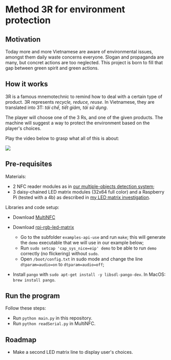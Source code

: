 # Method 3R for environment protection

## Motivation

Today more and more Vietnamese are aware of environmental issues, amongst them daily waste concerns everyone. Slogan and propaganda are many, but concret actions are too neglected. This project is born to fill that gap between green spirit and green actions.

## How it works

3R is a famous mnemotechnic to remind how to deal with a certain type of product. 3R represents *recycle, reduce, reuse*. In Vietnamese, they are translated into 3T: *tái chế, tiết giảm, tái sử dụng*.

The player will choose one of the 3 Rs, and one of the given products. The machine will suggest a way to protect the environment based on the player's choices.

Play the video below to grasp what all of this is about:
    
[![](http://img.youtube.com/vi/sBtvLVopoT8/0.jpg)](https://youtu.be/sBtvLVopoT8)

## Pre-requisites

Materials:
    
* 2 NFC reader modules as in [our multiple-objects detection system](https://github.com/quantranfr/MultiNFC);
* 3 daisy-chained LED matrix modules (32x64 full color) and a Raspberry Pi (tested with a 4b) as described in [my LED matrix investigation](https://github.com/quantranfr/LEDMatrix).

Libraries and code setup:
    
* Download [MultiNFC](https://github.com/quantranfr/MultiNFC)
* Download [rpi-rgb-led-matrix](https://github.com/hzeller/rpi-rgb-led-matrix/)

  * Go to the subfolder `examples-api-use` and run `make`; this will generate the `demo` executable that we will use in our example below;
  * Run `sudo setcap 'cap_sys_nice=eip' demo` to be able to run `demo` correctly (no flickering) without `sudo`.
  * Open `/boot/config.txt` in sudo mode and change the line `dtparam=audio=on` to `dtparam=audio=off`;

* Install `pango` with `sudo apt-get install -y libsdl-pango-dev`. In MacOS: `brew install pango`.

## Run the program

Follow these steps:
    
* Run `python main.py` in this repository.
* Run `python readSerial.py` in MultiNFC.

## Roadmap

* Make a second LED matrix line to display user's choices.
